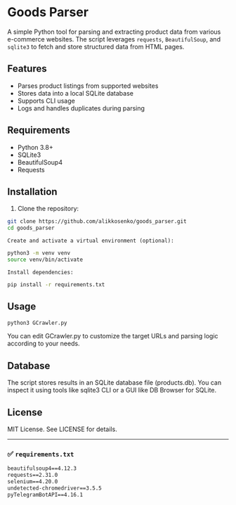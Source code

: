 # Goods Parser

A simple Python tool for parsing and extracting product data from various e-commerce websites. The script leverages `requests`, `BeautifulSoup`, and `sqlite3` to fetch and store structured data from HTML pages.

## Features

- Parses product listings from supported websites
- Stores data into a local SQLite database
- Supports CLI usage
- Logs and handles duplicates during parsing

## Requirements

- Python 3.8+
- SQLite3
- BeautifulSoup4
- Requests

## Installation

1. Clone the repository:

```bash
git clone https://github.com/alikkosenko/goods_parser.git
cd goods_parser
```

    Create and activate a virtual environment (optional):
```bash
python3 -m venv venv
source venv/bin/activate
```

    Install dependencies:
```bash
pip install -r requirements.txt
```

## Usage

```bash
python3 GCrawler.py
```

You can edit GCrawler.py to customize the target URLs and parsing logic according to your needs.

## Database

The script stores results in an SQLite database file (products.db). You can inspect it using tools like sqlite3 CLI or a GUI like DB Browser for SQLite.

## License

MIT License. See LICENSE for details.


---

### ✅ `requirements.txt`

```txt
beautifulsoup4==4.12.3
requests==2.31.0
selenium==4.20.0
undetected-chromedriver==3.5.5
pyTelegramBotAPI==4.16.1
